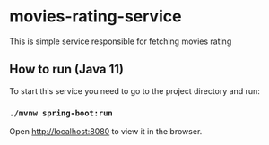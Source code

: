# movies-rating-service

This is simple service responsible for fetching movies rating

## How to run (Java 11)

To start this service you need to go to the project directory and run:

### `./mvnw spring-boot:run`

Open [http://localhost:8080](http://localhost:8080) to view it in the browser.
